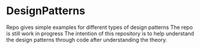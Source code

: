 # DesignPatterns
Repo gives simple examples for different types of design patterns
The repo is still work in progress
The intention of this repository is to help understand the design patterns through code after understanding the theory.
